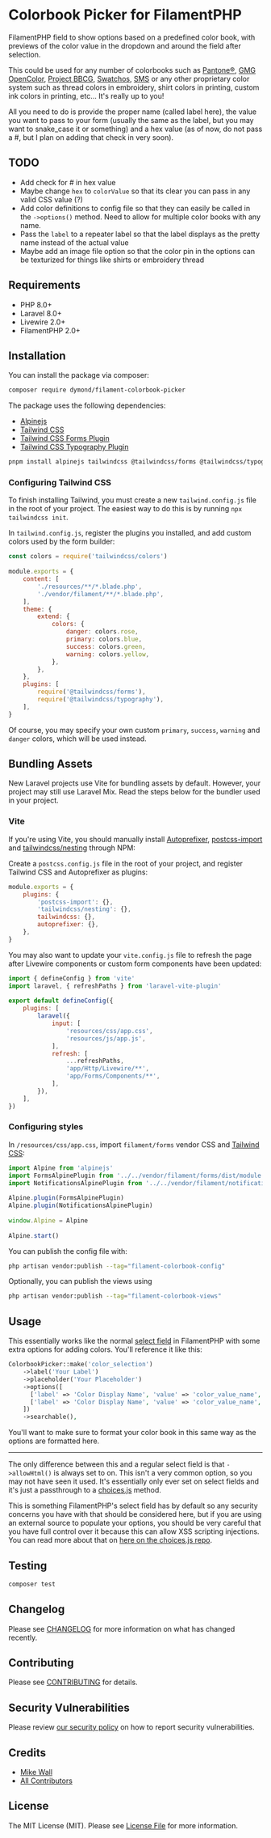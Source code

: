 # Colorbook Picker for FilamentPHP

FilamentPHP field to show options based on a predefined color book, with previews of the color value in the dropdown and around the field after selection.

This could be used for any number of colorbooks such as [Pantone®️](https://www.pantone.com/color-systems/pantone-color-systems-explained), [GMG OpenColor](https://gmgcolor.com/products/opencolor/), [Project BBCG](https://www.projectbbcg.guide/), [Swatchos](https://www.swatchos.com/), [SMS](https://www.spot-nordic.com/sms/) or any other proprietary color system such as thread colors in embroidery, shirt colors in printing, custom ink colors in printing, etc... It's really up to you!

All you need to do is provide the proper name (called label here), the value you want to pass to your form (usually the same as the label, but you may want to snake_case it or something) and a hex value (as of now, do not pass a #, but I plan on adding that check in very soon).

## TODO

- Add check for # in hex value
- Maybe change `hex` to `colorValue` so that its clear you can pass in any valid CSS value (?)
- Add color definitions to config file so that they can easily be called in the `->options()` method. Need to allow for multiple color books with any name.
- Pass the `label` to a repeater label so that the label displays as the pretty name instead of the actual value
- Maybe add an image file option so that the color pin in the options can be texturized for things like shirts or embroidery thread


## Requirements
- PHP 8.0+
- Laravel 8.0+
- Livewire 2.0+
- FilamentPHP 2.0+

## Installation

You can install the package via composer:

```bash
composer require dymond/filament-colorbook-picker
```

The package uses the following dependencies:
- [Alpinejs](https://alpinejs.dev/)
- [Tailwind CSS](https://tailwindcss.com/)
- [Tailwind CSS Forms Plugin](https://github.com/tailwindlabs/tailwindcss-forms)
- [Tailwind CSS Typography Plugin](https://tailwindcss.com/docs/typography-plugin)

```bash
pnpm install alpinejs tailwindcss @tailwindcss/forms @tailwindcss/typography --save-dev
```

### Configuring Tailwind CSS

To finish installing Tailwind, you must create a new `tailwind.config.js` file in the root of your project. The easiest way to do this is by running `npx tailwindcss init`.

In `tailwind.config.js`, register the plugins you installed, and add custom colors used by the form builder:

```js
const colors = require('tailwindcss/colors') 
 
module.exports = {
    content: [
        './resources/**/*.blade.php',
        './vendor/filament/**/*.blade.php', 
    ],
    theme: {
        extend: {
            colors: { 
                danger: colors.rose,
                primary: colors.blue,
                success: colors.green,
                warning: colors.yellow,
            }, 
        },
    },
    plugins: [
        require('@tailwindcss/forms'), 
        require('@tailwindcss/typography'), 
    ],
}
```
Of course, you may specify your own custom `primary`, `success`, `warning` and `danger` colors, which will be used instead.

## Bundling Assets

New Laravel projects use Vite for bundling assets by default. However, your project may still use Laravel Mix. Read the steps below for the bundler used in your project.

### Vite
If you're using Vite, you should manually install [Autoprefixer](https://github.com/postcss/autoprefixer), [postcss-import](https://tailwindcss.com/docs/using-with-preprocessors#build-time-imports) and [tailwindcss/nesting](https://tailwindcss.com/docs/using-with-preprocessors#nesting) through NPM:

Create a `postcss.config.js` file in the root of your project, and register Tailwind CSS and Autoprefixer as plugins:

```js
module.exports = {
    plugins: {
        'postcss-import': {},
        'tailwindcss/nesting': {},
        tailwindcss: {},
        autoprefixer: {},
    },
}
```
You may also want to update your `vite.config.js` file to refresh the page after Livewire components or custom form components have been updated:
```js
import { defineConfig } from 'vite'
import laravel, { refreshPaths } from 'laravel-vite-plugin' 
 
export default defineConfig({
    plugins: [
        laravel({
            input: [
                'resources/css/app.css',
                'resources/js/app.js',
            ],
            refresh: [ 
                ...refreshPaths,
                'app/Http/Livewire/**',
                'app/Forms/Components/**',
            ], 
        }),
    ],
})
```
### Configuring styles
In `/resources/css/app.css`, import `filament/forms` vendor CSS and [Tailwind CSS](https://tailwindcss.com/):

```js
import Alpine from 'alpinejs'
import FormsAlpinePlugin from '../../vendor/filament/forms/dist/module.esm'
import NotificationsAlpinePlugin from '../../vendor/filament/notifications/dist/module.esm'
 
Alpine.plugin(FormsAlpinePlugin)
Alpine.plugin(NotificationsAlpinePlugin)
 
window.Alpine = Alpine
 
Alpine.start()
```

You can publish the config file with:

```bash
php artisan vendor:publish --tag="filament-colorbook-config"
```

Optionally, you can publish the views using

```bash
php artisan vendor:publish --tag="filament-colorbook-views"
```

## Usage

This essentially works like the normal [select field](https://filamentphp.com/docs/2.x/forms/fields#select) in FilamentPHP with some extra options for adding colors. You'll reference it like this:

```php
ColorbookPicker::make('color_selection')
    ->label('Your Label')
    ->placeholder('Your Placeholder')
    ->options([
      ['label' => 'Color Display Name', 'value' => 'color_value_name', 'hex' => 'FFFFFF'],
      ['label' => 'Color Display Name', 'value' => 'color_value_name', 'hex' => '000000'],
    ])
    ->searchable(),
```

You'll want to make sure to format your color book in this same way as the options are formatted here.

---

The only difference between this and a regular select field is that `->allowHtml()` is always set to on. This isn't a very common option, so you may not have seen it used. It's essentially only ever set on select fields and it's just a passthrough to a [choices.js](https://github.com/Choices-js/Choices) method.

This is something FilamentPHP's select field has by default so any security concerns you have with that should be considered here, but if you are using an external source to populate your options, you should be very careful that you have full control over it because this can allow XSS scripting injections. You can read more about that on [here on the choices.js repo](https://github.com/Choices-js/Choices#allowhtml).

## Testing

```bash
composer test
```

## Changelog

Please see [CHANGELOG](CHANGELOG.md) for more information on what has changed recently.

## Contributing

Please see [CONTRIBUTING](CONTRIBUTING.md) for details.

## Security Vulnerabilities

Please review [our security policy](../../security/policy) on how to report security vulnerabilities.

## Credits

- [Mike Wall](https://github.com/daikazu)
- [All Contributors](../../contributors)

## License

The MIT License (MIT). Please see [License File](LICENSE.md) for more information.
